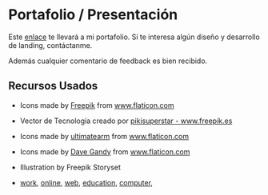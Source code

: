 # Portafolio / Presentación

 Este <a href="https://pamelapz.vercel.app/">enlace</a> te llevará a mi portafolio.
 Sí te interesa algún diseño y desarrollo de landing, contáctanme.
 
 Además cualquier comentario de feedback es bien recibido.

## Recursos Usados
- Icons made by <a href="https://www.freepik.com" title="Freepik">Freepik</a> from <a href="https://www.flaticon.com/" title="Flaticon">www.flaticon.com</a>
- Vector de Tecnología creado por <a href='https://www.freepik.es/vectores/tecnologia'>pikisuperstar - www.freepik.es</a>
- Icons made by <a href="https://www.flaticon.com/authors/ultimatearm" title="ultimatearm">ultimatearm</a> from <a href="https://www.flaticon.com/" title="Flaticon">www.flaticon.com</a>
- Icons made by <a href="https://www.flaticon.com/authors/dave-gandy" title="Dave Gandy">Dave Gandy</a> from <a href="https://www.flaticon.com/" title="Flaticon">www.flaticon.com</a>


- Illustration by Freepik Storyset
- <a href="https://storyset.com/work">work</a>, <a href="https://storyset.com/online">online</a>, <a href="https://storyset.com/web">web</a>, <a href="https://storyset.com/education">education</a>, <a href="https://storyset.com/computer">computer</a>, 
